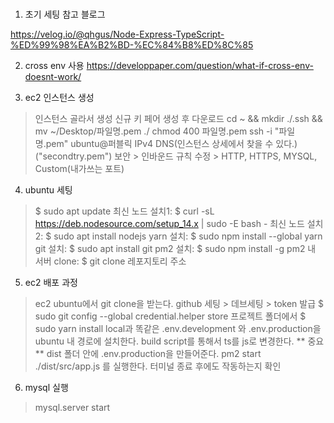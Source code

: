 <br />

1. 초기 세팅 참고 블로그

<https://velog.io/@qhgus/Node-Express-TypeScript-%ED%99%98%EA%B2%BD-%EC%84%B8%ED%8C%85>

2. cross env 사용
<https://developpaper.com/question/what-if-cross-env-doesnt-work/>



3. ec2 인스턴스 생성
> 인스턴스 골라서 생성
> 신규 키 페어 생성 후 다운로드
> cd ~ && mkdir ./.ssh && mv ~/Desktop/파일명.pem ./
> chmod 400 파일명.pem
> ssh -i "파일명.pem" ubuntu@퍼블릭 IPv4 DNS(인스턴스 상세에서 찾을 수 있다.) ("secondtry.pem")
> 보안 > 인바운드 규칙 수정 > HTTP, HTTPS, MYSQL, Custom(내가쓰는 포트)

4. ubuntu 세팅
> $ sudo apt update
> 최신 노드 설치1: $ curl -sL https://deb.nodesource.com/setup_14.x | sudo -E bash -
> 최신 노드 설치2: $ sudo apt install nodejs
> yarn 설치: $ sudo npm install --global yarn
> git 설치: $ sudo apt install git
> pm2 설치: $ sudo npm install -g pm2
> 내 서버 clone: $ git clone 레포지토리 주소

5. ec2 배포 과정
> ec2 ubuntu에서 git clone을 받는다.
> github 세팅 > 데브세팅 > token 발급
> $ sudo git config --global credential.helper store
> 프로젝트 폴더에서 $ sudo yarn install
> local과 똑같은 .env.development 와 .env.production을 ubuntu 내 경로에 설치한다.
> build script를 통해서 ts를 js로 변경한다.
> ** 중요 ** dist 폴더 안에 .env.production을 만들어준다.
> pm2 start ./dist/src/app.js 를 실행한다.
> 터미널 종료 후에도 작동하는지 확인 

6. mysql 실행
> mysql.server start